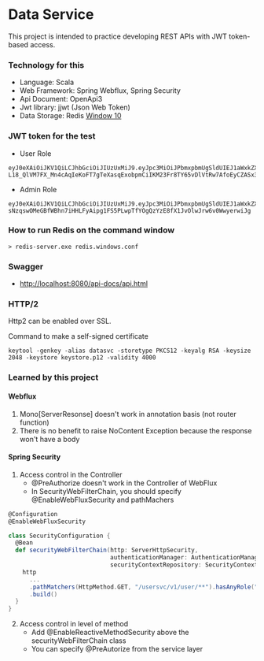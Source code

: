 # Data Service
This project is intended to practice developing REST APIs with JWT token-based access.

### Technology for this
* Language: Scala
* Web Framework: Spring Webflux, Spring Security
* Api Document: OpenApi3
* Jwt library: jjwt (Json Web Token)
* Data Storage: Redis [Window 10](https://github.com/microsoftarchive/redis/releases)

### JWT token for the test
* User Role
```
eyJ0eXAiOiJKV1QiLCJhbGciOiJIUzUxMiJ9.eyJpc3MiOiJPbmxpbmUgSldUIEJ1aWxkZXIiLCJpYXQiOjE2MjkxMTAwNzMsImV4cCI6MTY2MDY1MzM0MiwiYXVkIjoid3d3LmV4YW1wbGUuY29tIiwic3ViIjoidGVzdEBnbWFpbC5jb20iLCJyb2xlIjpbInVzZXIiXX0.Tqwu7GkP-L18_QlVM7FX_Mn4cAqIeKoFT7gTeXasqExobpmCiIKM23Fr8TY65vDlVtRw7AfoEyCZASx3E8SUVg
```

* Admin Role
```
eyJ0eXAiOiJKV1QiLCJhbGciOiJIUzUxMiJ9.eyJpc3MiOiJPbmxpbmUgSldUIEJ1aWxkZXIiLCJpYXQiOjE2MjkxMTAwNzMsImV4cCI6MTY2MDY1MzM0MiwiYXVkIjoid3d3LmV4YW1wbGUuY29tIiwic3ViIjoidGVzdEBnbWFpbC5jb20iLCJyb2xlIjpbInVzZXIiLCJhZG1pbiJdfQ.oAwLchw_VvNLjuV9-sNzqswOMeGBfWBhn7iHHLFyAipg1FS5PLwpTfYOgQzYzE8fX1JvOlwJrw6v0WwyerwiJg
```

### How to run Redis on the command window
```
> redis-server.exe redis.windows.conf
```
### Swagger
* [http://localhost:8080/api-docs/api.html](http://localhost:8080/api-docs/api.html)

### HTTP/2
Http2 can be enabled over SSL.

Command to make a self-signed certificate
```
keytool -genkey -alias datasvc -storetype PKCS12 -keyalg RSA -keysize 2048 -keystore keystore.p12 -validity 4000
```

### Learned by this project
#### Webflux
1. Mono[ServerResonse] doesn't work in annotation basis (not router function) 
2. There is no benefit to raise NoContent Exception because the response won't have a body

#### Spring Security
1. Access control in the Controller
   * @PreAuthorize doesn't work in the Controller of WebFlux
   * In SecurityWebFilterChain, you should specify @EnableWebFluxSecurity and pathMachers
```scala
@Configuration
@EnableWebFluxSecurity

class SecurityConfiguration {
  @Bean
  def securityWebFilterChain(http: ServerHttpSecurity,
                             authenticationManager: AuthenticationManager,
                             securityContextRepository: SecurityContextRepository): SecurityWebFilterChain = {
    http      
      ...
      .pathMatchers(HttpMethod.GET, "/usersvc/v1/user/**").hasAnyRole("user", "admin")
      .build()    
  }
}
```
2. Access control in level of method
    * Add @EnableReactiveMethodSecurity above the securityWebFilterChain class
    * You can specify @PreAutorize from the service layer
